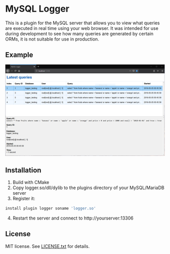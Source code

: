 MySQL Logger
============

This is a plugin for the MySQL server that allows you to view what queries are
executed in real time using your web browser. It was intended for use during
development to see how many queries are generated by certain ORMs, it is not
suitable for use in production.

Example
--------

![Screenshot](screenshot.png)

Installation
------------

1. Build with CMake
2. Copy logger.so/dll/dylib to the plugins directory of your MySQL/MariaDB 
   server
3. Register it:

```sql
install plugin logger soname 'logger.so'
```

4. Restart the server and connect to http://yourserver:13306

License
-------

MIT license. See [LICENSE.txt](LICENSE.txt) for details.
